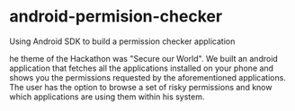 # android-permision-checker
Using Android SDK to build a permission checker application

he theme of the Hackathon was "Secure our World". We built an android application that fetches all the applications installed on your phone and shows you the permissions requested by the aforementioned applications.
The user has the option to browse a set of risky permissions and know which applications are using them within his system.
